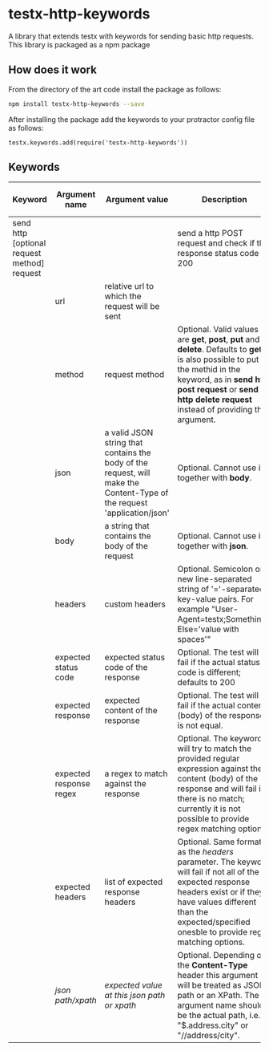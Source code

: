 testx-http-keywords
=====

A library that extends testx with keywords for sending basic http requests. This library is packaged as a npm package

## How does it work
From the directory of the art code install the package as follows:
```sh
npm install testx-http-keywords --save
```

After installing the package add the keywords to your protractor config file as follows:

```
testx.keywords.add(require('testx-http-keywords'))
```

## Keywords

| Keyword                   | Argument name | Argument value  | Description | Supports repeating arguments |
| ----------------------    | ------------- | --------------- |------------ | ---------------------------- |
| send http [optional request method] request         |               |                 | send a http POST request and check if the response status code is 200 |  |
|                           | url           | relative url to which the request will be sent || No |
|                           | method        | request method  | Optional. Valid values are **get**, **post**, **put** and **delete**. Defaults to **get**. It is also possible to put the methid in the keyword, as in **send http post request** or **send http delete request** instead of providing this argument. | No |
|                           | json          | a valid JSON string that contains the body of the request, will make the Content-Type of the request 'application/json' | Optional. Cannot use it together with **body**. | No |
|                           | body          | a string that contains the body of the request | Optional. Cannot use it together with **json**. | No |
|                           | headers       | custom headers | Optional. Semicolon or new line-separated string of '='-separated key-value pairs. For example "User-Agent=testx;Something-Else='value with spaces'"| No |
|                           | expected status code   | expected status code of the response | Optional. The test will fail if the actual status code is different; defaults to 200| No |
|                           | expected response  | expected content of the response | Optional. The test will fail if the actual content (body) of the response is not equal. | No |
|                           | expected response regex | a regex to match against the response | Optional. The keyword will try to match the provided regular expression against the content (body) of the response and will fail if there is no match; currently it is not possible to provide regex matching options. | No |
|                           | expected headers | list of expected response headers | Optional. Same format as the *headers* parameter. The keyword will fail if not all of the expected response headers exist or if they have values different than the expected/specified onesble to provide regex matching options. | No |
|                           | *json path/xpath* | *expected value at this json path or xpath* | Optional. Depending on the **Content-Type** header this argument will be treated as JSON path or an XPath. The argument name should be the actual path, i.e. "$.address.city" or "//address/city". | Yes |
